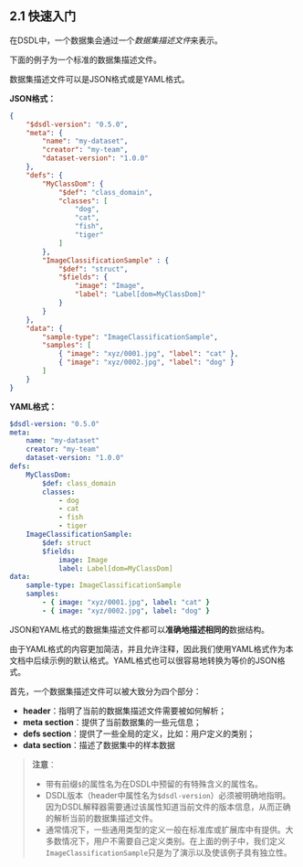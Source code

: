 ## 2.1 快速入门

在DSDL中，一个数据集会通过一个*数据集描述文件*来表示。

下面的例子为一个标准的数据集描述文件。

数据集描述文件可以是JSON格式或是YAML格式。

**JSON格式：**

```json
{
    "$dsdl-version": "0.5.0",
    "meta": {
        "name": "my-dataset",
        "creator": "my-team",
        "dataset-version": "1.0.0"
    },
    "defs": {
        "MyClassDom": {
            "$def": "class_domain",
            "classes": [
                "dog",
                "cat",
                "fish",
                "tiger"
            ]
        },
        "ImageClassificationSample" : {
            "$def": "struct",
            "$fields": {
                "image": "Image",
                "label": "Label[dom=MyClassDom]"
            }
        }
    },
    "data": {
        "sample-type": "ImageClassificationSample",
        "samples": [
            { "image": "xyz/0001.jpg", "label": "cat" },
            { "image": "xyz/0002.jpg", "label": "dog" }
        ]
    }
}
```

**YAML格式：**

```yaml
$dsdl-version: "0.5.0"
meta:
    name: "my-dataset"
    creator: "my-team"
    dataset-version: "1.0.0"
defs:
    MyClassDom:
        $def: class_domain
        classes:
            - dog
            - cat
            - fish
            - tiger
    ImageClassificationSample:
        $def: struct
        $fields:
            image: Image
            label: Label[dom=MyClassDom]
data:
    sample-type: ImageClassificationSample
    samples:
        - { image: "xyz/0001.jpg", label: "cat" }
        - { image: "xyz/0002.jpg", label: "dog" }
```

JSON和YAML格式的数据集描述文件都可以**准确地描述相同的**数据结构。

由于YAML格式的内容更加简洁，并且允许注释，因此我们使用YAML格式作为本文档中后续示例的默认格式。YAML格式也可以很容易地转换为等价的JSON格式。

首先，一个数据集描述文件可以被大致分为四个部分：

+ **header**：指明了当前的数据集描述文件需要被如何解析；
+ **meta section**：提供了当前数据集的一些元信息；
+ **defs section**：提供了一些全局的定义，比如：用户定义的类别；
+ **data section**：描述了数据集中的样本数据

> **注意**：
>
> + 带有前缀`$`的属性名为在DSDL中预留的有特殊含义的属性名。
> + DSDL版本（header中属性名为`$dsdl-version`）必须被明确地指明。因为DSDL解释器需要通过该属性知道当前文件的版本信息，从而正确的解析当前的数据集描述文件。
> + 通常情况下，一些通用类型的定义一般在标准库或扩展库中有提供。大多数情况下，用户不需要自己定义类别。在上面的例子中，我们定义`ImageClassificationSample`只是为了演示以及使该例子具有独立性。

